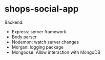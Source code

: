 # shops-social-app

Backend: 
- Express: server framework
- Body parser
- Nodemon: watch server changes
- Morgan: logging package
- Mongoose: Allow interaction with MongoDB

